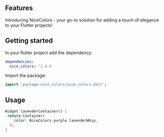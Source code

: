 ## Features

Introducing NiceColors - your go-to solution for adding a touch of elegance to your Flutter projects!

## Getting started

In your flutter project add the dependency:

```yaml
dependencies:
  nice_colors: ^2.0.0
```

Import the package:

```dart
import 'package:nice_colors/nice_colors.dart';
```

## Usage
```dart
Widget lavenderContainer() {
 return Container(
    color: NiceColors.purple.lavenderWhip,
  );
}
```

